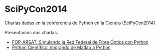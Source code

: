 SciPyCon2014
============

Charlas dadas en la conferencia de Python en la Ciencia (SciPyCon2014)

Presentamos dos charlas:
- [FOP-ARSAT: Simulando la Red Federal de Fibra Óptica con Python](http://git.io/k0ddIQ)
- [Python Científico: migrando de Matlab a Python](http://git.io/HhZJuA)
